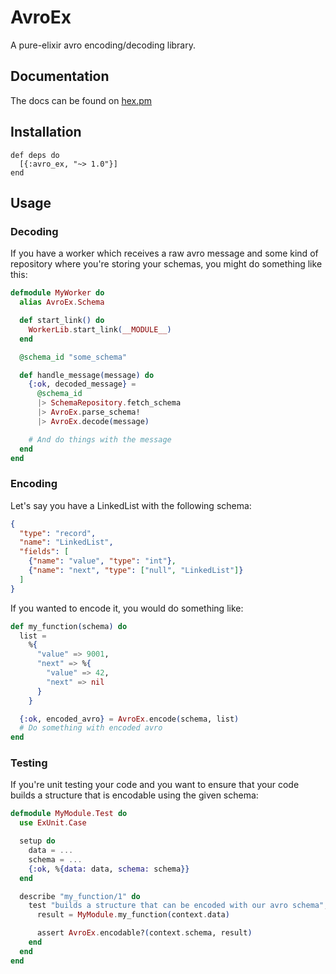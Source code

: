 # AvroEx

A pure-elixir avro encoding/decoding library.

## Documentation

The docs can be found on [hex.pm](https://hexdocs.pm/avro_ex/AvroEx.html)

## Installation

```
def deps do
  [{:avro_ex, "~> 1.0"}]
end
```

## Usage

### Decoding

If you have a worker which receives a raw avro message and some kind of
repository where you're storing your schemas, you might do something like this:

```elixir
defmodule MyWorker do
  alias AvroEx.Schema

  def start_link() do
    WorkerLib.start_link(__MODULE__)
  end

  @schema_id "some_schema"

  def handle_message(message) do
    {:ok, decoded_message} =
      @schema_id
      |> SchemaRepository.fetch_schema
      |> AvroEx.parse_schema!
      |> AvroEx.decode(message)

    # And do things with the message
  end
end
```

### Encoding

Let's say you have a LinkedList with the following schema:

```json
{
  "type": "record",
  "name": "LinkedList",
  "fields": [
    {"name": "value", "type": "int"},
    {"name": "next", "type": ["null", "LinkedList"]}
  ]
}
```

If you wanted to encode it, you would do something like:

```elixir
def my_function(schema) do
  list =
    %{
      "value" => 9001,
      "next" => %{
        "value" => 42,
        "next" => nil
      }
    }

  {:ok, encoded_avro} = AvroEx.encode(schema, list)
  # Do something with encoded avro
end
```

### Testing

If you're unit testing your code and you want to ensure that your code builds a
structure that is encodable using the given schema:

```elixir
defmodule MyModule.Test do
  use ExUnit.Case

  setup do
    data = ...
    schema = ...
    {:ok, %{data: data, schema: schema}}
  end

  describe "my_function/1" do
    test "builds a structure that can be encoded with our avro schema", context do
      result = MyModule.my_function(context.data)

      assert AvroEx.encodable?(context.schema, result)
    end
  end
end
```
